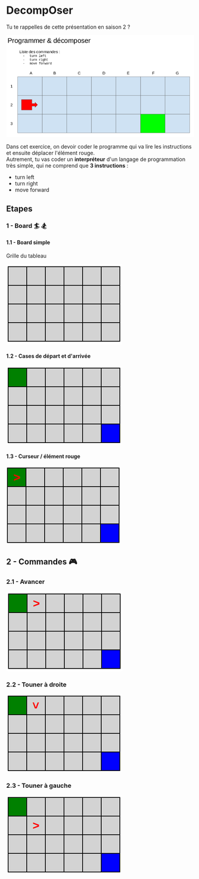# DecompOser

Tu te rappelles de cette présentation en saison 2 ?

![Slide](docs/slide-decomposer.png)

Dans cet exercice, on devoir coder le programme qui va lire les instructions et ensuite déplacer l'élément rouge.  
Autrement, tu vas coder un **interpréteur** d'un langage de programmation très simple, qui ne comprend que **3 instructions** :
- turn left
- turn right
- move forward

## Etapes

### 1 - Board :surfer: :snowboarder:

#### 1.1 - Board simple

Grille du tableau

![plateau simple](docs/board1.png)

#### 1.2 - Cases de départ et d'arrivée

![plateau avec départ et arrivée](docs/board2.png)

#### 1.3 - Curseur / élément rouge

![plateau avec curseur](docs/board3.png)

## 2 - Commandes :video_game:

### 2.1 - Avancer

![curseur avancé](docs/command1.png)

### 2.2 - Touner à droite

![curseur à droite](docs/command2.png)

### 2.3 - Touner à gauche

![curseur à left](docs/command3.png)
